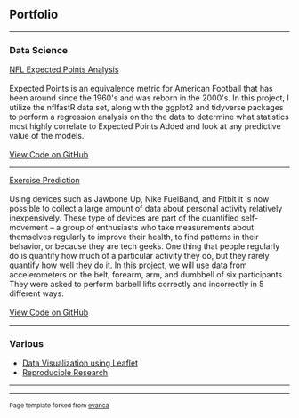 ## Portfolio

---

### Data Science

[NFL Expected Points Analysis](https://htmlpreview.github.io/?https://github.com/jacoblundeen/NFL_Expected_Points_Analysis/blob/main/Course_Project_HTML.html)
<br><br>
Expected Points is an equivalence metric for American Football that has been around since the 1960's and was reborn in the 2000's. In this project, 
I utilize the nflfastR data set, along with the ggplot2 and tidyverse packages to perform a regression analysis on the the data to determine what 
statistics most highly correlate to Expected Points Added and look at any predictive value of the models.
<br><br>
<a href="https://github.com/jacoblundeen/NFL_Expected_Points_Analysis">View Code on GitHub</a>

---

[Exercise Prediction](https://htmlpreview.github.io/?https://github.com/jacoblundeen/Coursera_Machine_Learning_Project/blob/master/Machine_Learning.html)
<br><br>
Using devices such as Jawbone Up, Nike FuelBand, and Fitbit it is now possible to collect a large amount of data about personal activity relatively inexpensively. These type of devices are part of the quantified self-movement – a group of enthusiasts who take measurements about themselves regularly to improve their health, to find patterns in their behavior, or because they are tech geeks. One thing that people regularly do is quantify how much of a particular activity they do, but they rarely quantify how well they do it. In this project, we will use data from accelerometers on the belt, forearm, arm, and dumbbell of six participants. They were asked to perform barbell lifts correctly and incorrectly in 5 different ways.
<br><br>
  <a href="https://github.com/jacoblundeen/Coursera_Machine_Learning_Project">View Code on GitHub</a>

---

### Various

- [Data Visualization using Leaflet](https://rpubs.com/jacoblundeen/nflstadiums)
- [Reproducible Research](https://rpubs.com/jacoblundeen/297611)

---




---
<p style="font-size:11px">Page template forked from <a href="https://github.com/evanca/quick-portfolio">evanca</a></p>
<!-- Remove above link if you don't want to attibute -->
